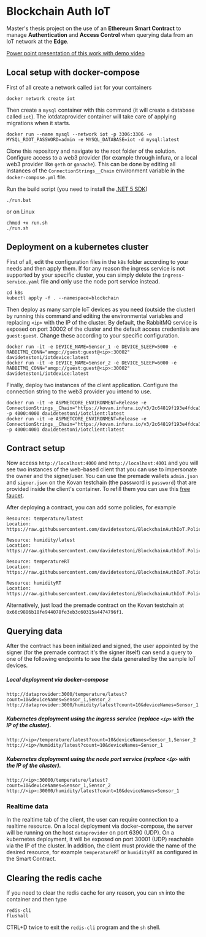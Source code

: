 # Blockchain Auth IoT
Master's thesis project on the use of an **Ethereum Smart Contract** to manage **Authentication** and **Access Control** when querying data from an IoT network at the **Edge**.

[Power point presentation of this work with demo video](https://mega.nz/file/TxNDiSLS#RLshpNrwNMQZIP38tz2Vsn3F9G1TYqzovHVz9BU3zWw)

## Local setup with docker-compose
First of all create a network called `iot` for your containers
```text
docker network create iot
```
Then create a `mysql` container with this command (it will create a database called `iot`). The iotdataprovider container will take care of applying migrations when it starts.
```text
docker run --name mysql --network iot -p 3306:3306 -e MYSQL_ROOT_PASSWORD=admin -e MYSQL_DATABASE=iot -d mysql:latest
```

Clone this repository and navigate to the root folder of the solution. Configure access to a web3 provider (for example through infura, or a local web3 provider like `geth` or `ganache`). This can be done by editing all instances of the `ConnectionStrings__Chain` environment variable in the `docker-compose.yml` file.

Run the build script (you need to install the [.NET 5 SDK](https://dotnet.microsoft.com/download/dotnet/5.0))
```text
./run.bat
```
or on Linux
```text
chmod +x run.sh
./run.sh
```

## Deployment on a kubernetes cluster
First of all, edit the configuration files in the `k8s` folder according to your needs and then apply them. If for any reason the ingress service is not supported by your specific cluster, you can simply delete the `ingress-service.yaml` file and only use the node port service instead.
```text
cd k8s
kubectl apply -f . --namespace=blockchain
```
Then deploy as many sample IoT devices as you need (outside the cluster) by running this command and editing the environmental variables and replacing `<ip>` with the IP of the cluster. By default, the RabbitMQ service is exposed on port 30002 of the cluster and the default access credentials are `guest:guest`. Change these according to your specific configuration.
```text
docker run -it -e DEVICE_NAME=Sensor_1 -e DEVICE_SLEEP=5000 -e RABBITMQ_CONN="amqp://guest:guest@<ip>:30002" davidetestoni/iotdevice:latest
docker run -it -e DEVICE_NAME=Sensor_2 -e DEVICE_SLEEP=6000 -e RABBITMQ_CONN="amqp://guest:guest@<ip>:30002" davidetestoni/iotdevice:latest
```
Finally, deploy two instances of the client application. Configure the connection string to the web3 provider you intend to use.
```text
docker run -it -e ASPNETCORE_ENVIRONMENT=Release -e ConnectionStrings__Chain="https://kovan.infura.io/v3/2c64819f193e4fdca3ca3520ab1a2b1b" -p 4000:4000 davidetestoni/iotclient:latest
docker run -it -e ASPNETCORE_ENVIRONMENT=Release -e ConnectionStrings__Chain="https://kovan.infura.io/v3/2c64819f193e4fdca3ca3520ab1a2b1b" -p 4000:4001 davidetestoni/iotclient:latest
```

## Contract setup
Now access `http://localhost:4000` and `http://localhost:4001` and you will see two instances of the web-based client that you can use to impersonate the owner and the signer/user.
You can use the premade wallets `admin.json` and `signer.json` on the Kovan testchain (the password is `password`) that are provided inside the client's container. To refill them you can use this [free faucet](https://faucet.kovan.network/).

After deploying a contract, you can add some policies, for example
```text
Resource: temperature/latest
Location: https://raw.githubusercontent.com/davidetestoni/BlockchainAuthIoT.Policies/688ac97c92aa749205f13d0c8ed4924e1c07a05f/temperature.json

Resource: humidity/latest
Location: https://raw.githubusercontent.com/davidetestoni/BlockchainAuthIoT.Policies/688ac97c92aa749205f13d0c8ed4924e1c07a05f/humidity.json

Resource: temperatureRT
Location: https://raw.githubusercontent.com/davidetestoni/BlockchainAuthIoT.Policies/aebc7f8957606fd26a6ffdf4e75054e1b623587c/temperatureRT.json

Resource: humidityRT
Location: https://raw.githubusercontent.com/davidetestoni/BlockchainAuthIoT.Policies/aebc7f8957606fd26a6ffdf4e75054e1b623587c/humidityRT.json
```
Alternatively, just load the premade contract on the Kovan testchain at `0x66c9886b18fe944078fe3eb3c60315a4474796f1`.

## Querying data
After the contract has been initialized and signed, the user appointed by the signer (for the premade contract it's the signer itself) can send a query to one of the following endpoints to see the data generated by the sample IoT devices.

##### Local deployment via docker-compose
```text
http://dataprovider:3000/temperature/latest?count=10&deviceNames=Sensor_1,Sensor_2
http://dataprovider:3000/humidity/latest?count=10&deviceNames=Sensor_1
```
##### Kubernetes deployment using the ingress service (replace `<ip>` with the IP of the cluster).
```text
http://<ip>/temperature/latest?count=10&deviceNames=Sensor_1,Sensor_2
http://<ip>/humidity/latest?count=10&deviceNames=Sensor_1
```
##### Kubernetes deployment using the node port service (replace `<ip>` with the IP of the cluster).
```text
http://<ip>:30000/temperature/latest?count=10&deviceNames=Sensor_1,Sensor_2
http://<ip>:30000/humidity/latest?count=10&deviceNames=Sensor_1
```

### Realtime data
In the realtime tab of the client, the user can require connection to a realtime resource. On a local deployment via docker-compose, the server will be running on the host `dataprovider` on port 6390 (UDP). On a kubernetes deployment, it will be exposed on port 30001 (UDP) reachable via the IP of the cluster. In addition, the client must provide the name of the desired resource, for example `temperatureRT` or `humidityRT` as configured in the Smart Contract.

## Clearing the redis cache
If you need to clear the redis cache for any reason, you can `sh` into the container and then type
```text
redis-cli
flushall
```
CTRL+D twice to exit the `redis-cli` program and the `sh` shell.
